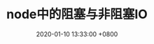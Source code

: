 ---
layout: post
#标题配置
title:  node中的阻塞与非阻塞IO
#时间配置
date:   2020-01-10 13:33:00 +0800
#大类配置
categories: Node
#小类配置
tag: Node中的io
---